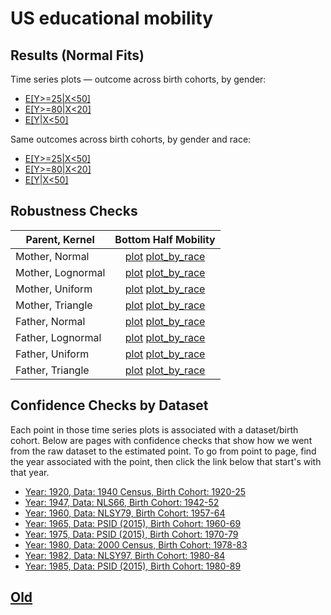 # US educational mobility

## Results (Normal Fits)

Time series plots — outcome across birth cohorts, by gender:
- [E[Y>=25\|X<50]](https://media.githubusercontent.com/media/arjunsrini/mobility-results/main/figs/sim_ts/E_25_0_50_ts.png)
- [E[Y>=80\|X<20]](https://media.githubusercontent.com/media/arjunsrini/mobility-results/main/figs/sim_ts/E_80_0_20_ts.png)
- [E[Y\|X<50]](https://media.githubusercontent.com/media/arjunsrini/mobility-results/main/figs/sim_ts/E_Y_0_50_ts.png)

Same outcomes across birth cohorts, by gender and race:
- [E[Y>=25\|X<50]](https://media.githubusercontent.com/media/arjunsrini/mobility-results/main/figs/sim_ts/E_25_0_50_br_ts.png)
- [E[Y>=80\|X<20]](https://media.githubusercontent.com/media/arjunsrini/mobility-results/main/figs/sim_ts/E_80_0_20_br_ts.png)
- [E[Y\|X<50]](https://media.githubusercontent.com/media/arjunsrini/mobility-results/main/figs/sim_ts/E_Y_0_50_br_ts.png)

## Robustness Checks

| Parent, Kernel    | Bottom Half Mobility |
|-------------------|:--------------------:|
| Mother, Normal    |         [plot](https://media.githubusercontent.com/media/arjunsrini/mobility-results/main/figs/k/mom_norm.png) [plot_by_race](https://media.githubusercontent.com/media/arjunsrini/mobility-results/main/figs/k/mom_norm_by_race.png)         |
| Mother, Lognormal |         [plot](https://media.githubusercontent.com/media/arjunsrini/mobility-results/main/figs/k/mom_lnorm.png) [plot_by_race](https://media.githubusercontent.com/media/arjunsrini/mobility-results/main/figs/k/mom_lnorm_by_race.png)         |
| Mother, Uniform   |         [plot](https://media.githubusercontent.com/media/arjunsrini/mobility-results/main/figs/k/mom_unif.png) [plot_by_race](https://media.githubusercontent.com/media/arjunsrini/mobility-results/main/figs/k/mom_unif_by_race.png)         |
| Mother, Triangle  |         [plot](https://media.githubusercontent.com/media/arjunsrini/mobility-results/main/figs/k/mom_tri.png) [plot_by_race](https://media.githubusercontent.com/media/arjunsrini/mobility-results/main/figs/k/mom_tri_by_race.png)         |
| Father, Normal    |         [plot](https://media.githubusercontent.com/media/arjunsrini/mobility-results/main/figs/k/dad_lnorm.png) [plot_by_race](https://media.githubusercontent.com/media/arjunsrini/mobility-results/main/figs/k/dad_lnorm_by_race.png)         |
| Father, Lognormal |         [plot](https://media.githubusercontent.com/media/arjunsrini/mobility-results/main/figs/k/dad_lnorm.png) [plot_by_race](https://media.githubusercontent.com/media/arjunsrini/mobility-results/main/figs/k/dad_lnorm_by_race.png)         |
| Father, Uniform   |         [plot](https://media.githubusercontent.com/media/arjunsrini/mobility-results/main/figs/k/dad_unif.png) [plot_by_race](https://media.githubusercontent.com/media/arjunsrini/mobility-results/main/figs/k/dad_unif_by_race.png)         |
| Father, Triangle  |         [plot](https://media.githubusercontent.com/media/arjunsrini/mobility-results/main/figs/k/dad_tri.png) [plot_by_race](https://media.githubusercontent.com/media/arjunsrini/mobility-results/main/figs/k/dad_tri_by_race.png)         |

## Confidence Checks by Dataset

Each point in those time series plots is associated with a dataset/birth cohort. 
Below are pages with confidence checks that show how we went from the raw dataset to the estimated point.
To go from point to page, find the year associated with the point, then click the link below that start's with that year.

- [Year: 1920, Data: 1940 Census, Birth Cohort: 1920-25](./c1940.md)
- [Year: 1947, Data: NLS66, Birth Cohort: 1942-52](./nls66.md)
- [Year: 1960, Data: NLSY79, Birth Cohort: 1957-64](./nlsy79.md)
- [Year: 1965, Data: PSID (2015), Birth Cohort: 1960-69](./psid15_60.md)
- [Year: 1975, Data: PSID (2015), Birth Cohort: 1970-79](./psid15_70.md)
- [Year: 1980, Data: 2000 Census, Birth Cohort: 1978-83](./c2000.md)
- [Year: 1982, Data: NLSY97, Birth Cohort: 1980-84](./nlsy97.md)
- [Year: 1985, Data: PSID (2015), Birth Cohort: 1980-89](./psid15_70.md)

## [Old](./old)
